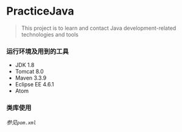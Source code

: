 # PracticeJava

> This project is to learn and contact Java development-related technologies and tools

### 运行环境及用到的工具

* JDK 1.8
* Tomcat 8.0
* Maven 3.3.9
* Eclipse EE 4.6.1
* Atom

### 类库使用

*参见`pom.xml`*
